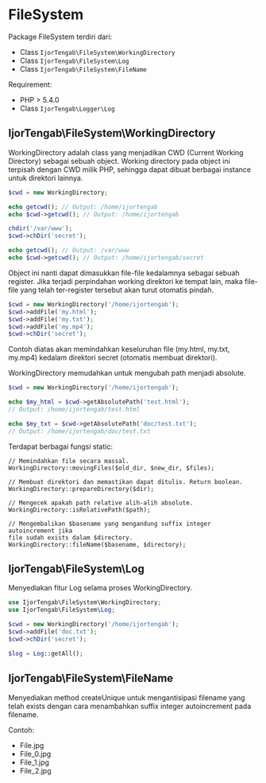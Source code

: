 # FileSystem

Package FileSystem terdiri dari:

  - Class ```IjorTengab\FileSystem\WorkingDirectory```
  - Class ```IjorTengab\FileSystem\Log```
  - Class ```IjorTengab\FileSystem\FileName```

Requirement:  
  - PHP > 5.4.0
  - Class ```IjorTengab\Logger\Log```

## IjorTengab\FileSystem\WorkingDirectory

WorkingDirectory adalah class yang menjadikan CWD (Current Working Directory) 
sebagai sebuah object. Working directory pada object ini terpisah dengan 
CWD milik PHP, sehingga dapat dibuat berbagai instance untuk direktori lainnya.

```php
$cwd = new WorkingDirectory;

echo getcwd(); // Output: /home/ijortengab
echo $cwd->getcwd(); // Output: /home/ijortengab

chdir('/var/www');
$cwd->chDir('secret');

echo getcwd(); // Output: /var/www
echo $cwd->getcwd(); // Output: /home/ijortengab/secret
```

Object ini nanti dapat dimasukkan file-file kedalamnya sebagai sebuah register. 
Jika terjadi perpindahan working direktori ke tempat lain, maka file-file yang 
telah ter-register tersebut akan turut otomatis pindah. 

```php
$cwd = new WorkingDirectory('/home/ijortengab');
$cwd->addFile('my.html');
$cwd->addFile('my.txt');
$cwd->addFile('my.mp4');
$cwd->chDir('secret');
```
Contoh diatas akan memindahkan keseluruhan file (my.html, my.txt, my.mp4) 
kedalam direktori secret (otomatis membuat direktori). 

WorkingDirectory memudahkan untuk mengubah path menjadi absolute.

```php
$cwd = new WorkingDirectory('/home/ijortengab');

echo $my_html = $cwd->getAbsolutePath('test.html');
// Output: /home/ijortengab/test.html

echo $my_txt = $cwd->getAbsolutePath('doc/test.txt');
// Output: /home/ijortengab/doc/test.txt
```

Terdapat berbagai fungsi static:

```
// Memindahkan file secara massal.
WorkingDirectory::movingFiles($old_dir, $new_dir, $files);

// Membuat direktori dan memastikan dapat ditulis. Return boolean.
WorkingDirectory::prepareDirectory($dir);

// Mengecek apakah path relative alih-alih absolute.
WorkingDirectory::isRelativePath($path);

// Mengembalikan $basename yang mengandung suffix integer autoincrement jika 
file sudah exists dalam $directory.
WorkingDirectory::fileName($basename, $directory);
```

## IjorTengab\FileSystem\Log

Menyediakan fitur Log selama proses WorkingDirectory.

```php
use IjorTengab\FileSystem\WorkingDirectory;
use IjorTengab\FileSystem\Log;

$cwd = new WorkingDirectory('/home/ijortengab');
$cwd->addFile('doc.txt');
$cwd->chDir('secret');

$log = Log::getAll();
```

## IjorTengab\FileSystem\FileName

Menyediakan method createUnique untuk mengantisipasi filename yang telah exists 
dengan cara menambahkan suffix integer autoincrement pada filename. 

Contoh:
 - File.jpg
 - File_0.jpg
 - File_1.jpg
 - File_2.jpg
